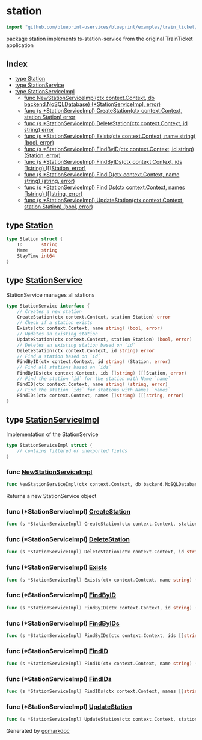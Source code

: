 <!-- Code generated by gomarkdoc. DO NOT EDIT -->

# station

```go
import "github.com/blueprint-uservices/blueprint/examples/train_ticket/workflow/station"
```

package station implements ts\-station\-service from the original TrainTicket application

## Index

- [type Station](<#Station>)
- [type StationService](<#StationService>)
- [type StationServiceImpl](<#StationServiceImpl>)
  - [func NewStationServiceImpl\(ctx context.Context, db backend.NoSQLDatabase\) \(\*StationServiceImpl, error\)](<#NewStationServiceImpl>)
  - [func \(s \*StationServiceImpl\) CreateStation\(ctx context.Context, station Station\) error](<#StationServiceImpl.CreateStation>)
  - [func \(s \*StationServiceImpl\) DeleteStation\(ctx context.Context, id string\) error](<#StationServiceImpl.DeleteStation>)
  - [func \(s \*StationServiceImpl\) Exists\(ctx context.Context, name string\) \(bool, error\)](<#StationServiceImpl.Exists>)
  - [func \(s \*StationServiceImpl\) FindByID\(ctx context.Context, id string\) \(Station, error\)](<#StationServiceImpl.FindByID>)
  - [func \(s \*StationServiceImpl\) FindByIDs\(ctx context.Context, ids \[\]string\) \(\[\]Station, error\)](<#StationServiceImpl.FindByIDs>)
  - [func \(s \*StationServiceImpl\) FindID\(ctx context.Context, name string\) \(string, error\)](<#StationServiceImpl.FindID>)
  - [func \(s \*StationServiceImpl\) FindIDs\(ctx context.Context, names \[\]string\) \(\[\]string, error\)](<#StationServiceImpl.FindIDs>)
  - [func \(s \*StationServiceImpl\) UpdateStation\(ctx context.Context, station Station\) \(bool, error\)](<#StationServiceImpl.UpdateStation>)


<a name="Station"></a>
## type [Station](<https://github.com/Blueprint-uServices/blueprint/blob/main/examples/train_ticket/workflow/station/data.go#L3-L7>)



```go
type Station struct {
    ID       string
    Name     string
    StayTime int64
}
```

<a name="StationService"></a>
## type [StationService](<https://github.com/Blueprint-uServices/blueprint/blob/main/examples/train_ticket/workflow/station/stationService.go#L13-L30>)

StationService manages all stations

```go
type StationService interface {
    // Creates a new station
    CreateStation(ctx context.Context, station Station) error
    // Check if a station exists
    Exists(ctx context.Context, name string) (bool, error)
    // Updates an existing station
    UpdateStation(ctx context.Context, station Station) (bool, error)
    // Deletes an existing station based on `id`
    DeleteStation(ctx context.Context, id string) error
    // Find a station based on `id`
    FindByID(ctx context.Context, id string) (Station, error)
    // Find all stations based on `ids`
    FindByIDs(ctx context.Context, ids []string) ([]Station, error)
    // Find the station `id` for the station with Name `name`
    FindID(ctx context.Context, name string) (string, error)
    // Find the station `ids` for stations with Names `names`
    FindIDs(ctx context.Context, names []string) ([]string, error)
}
```

<a name="StationServiceImpl"></a>
## type [StationServiceImpl](<https://github.com/Blueprint-uServices/blueprint/blob/main/examples/train_ticket/workflow/station/stationService.go#L33-L35>)

Implementation of the StationService

```go
type StationServiceImpl struct {
    // contains filtered or unexported fields
}
```

<a name="NewStationServiceImpl"></a>
### func [NewStationServiceImpl](<https://github.com/Blueprint-uServices/blueprint/blob/main/examples/train_ticket/workflow/station/stationService.go#L38>)

```go
func NewStationServiceImpl(ctx context.Context, db backend.NoSQLDatabase) (*StationServiceImpl, error)
```

Returns a new StationService object

<a name="StationServiceImpl.CreateStation"></a>
### func \(\*StationServiceImpl\) [CreateStation](<https://github.com/Blueprint-uServices/blueprint/blob/main/examples/train_ticket/workflow/station/stationService.go#L42>)

```go
func (s *StationServiceImpl) CreateStation(ctx context.Context, station Station) error
```



<a name="StationServiceImpl.DeleteStation"></a>
### func \(\*StationServiceImpl\) [DeleteStation](<https://github.com/Blueprint-uServices/blueprint/blob/main/examples/train_ticket/workflow/station/stationService.go#L88>)

```go
func (s *StationServiceImpl) DeleteStation(ctx context.Context, id string) error
```



<a name="StationServiceImpl.Exists"></a>
### func \(\*StationServiceImpl\) [Exists](<https://github.com/Blueprint-uServices/blueprint/blob/main/examples/train_ticket/workflow/station/stationService.go#L64>)

```go
func (s *StationServiceImpl) Exists(ctx context.Context, name string) (bool, error)
```



<a name="StationServiceImpl.FindByID"></a>
### func \(\*StationServiceImpl\) [FindByID](<https://github.com/Blueprint-uServices/blueprint/blob/main/examples/train_ticket/workflow/station/stationService.go#L131>)

```go
func (s *StationServiceImpl) FindByID(ctx context.Context, id string) (Station, error)
```



<a name="StationServiceImpl.FindByIDs"></a>
### func \(\*StationServiceImpl\) [FindByIDs](<https://github.com/Blueprint-uServices/blueprint/blob/main/examples/train_ticket/workflow/station/stationService.go#L152>)

```go
func (s *StationServiceImpl) FindByIDs(ctx context.Context, ids []string) ([]Station, error)
```



<a name="StationServiceImpl.FindID"></a>
### func \(\*StationServiceImpl\) [FindID](<https://github.com/Blueprint-uServices/blueprint/blob/main/examples/train_ticket/workflow/station/stationService.go#L97>)

```go
func (s *StationServiceImpl) FindID(ctx context.Context, name string) (string, error)
```



<a name="StationServiceImpl.FindIDs"></a>
### func \(\*StationServiceImpl\) [FindIDs](<https://github.com/Blueprint-uServices/blueprint/blob/main/examples/train_ticket/workflow/station/stationService.go#L118>)

```go
func (s *StationServiceImpl) FindIDs(ctx context.Context, names []string) ([]string, error)
```



<a name="StationServiceImpl.UpdateStation"></a>
### func \(\*StationServiceImpl\) [UpdateStation](<https://github.com/Blueprint-uServices/blueprint/blob/main/examples/train_ticket/workflow/station/stationService.go#L79>)

```go
func (s *StationServiceImpl) UpdateStation(ctx context.Context, station Station) (bool, error)
```



Generated by [gomarkdoc](<https://github.com/princjef/gomarkdoc>)
